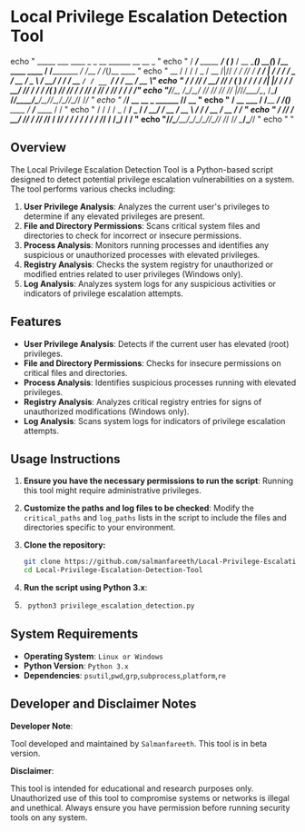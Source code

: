 # Local Privilege Escalation Detection Tool

echo "   _____                ___          ____       _       _ __                   ______                __      __  _           "
echo "  / ___/__  _____  ____/ ( )_____   / __ \_____(_)   __(_) /__  ____ ____     / ____/_____________ _/ /___ _/ /_(_)___  ____ "
echo "  \__ \/ / / / _ \/ __  /|// ___/  / /_/ / ___/ / | / / / / _ \/ __ \/ _ \   / __/ / ___/ ___/ __ `/ / __ `/ __/ / __ \/ __ \\"
echo " ___/ / /_/ /  __/ /_/ /  (__  )  / ____/ /  / /| |/ / / /  __/ /_/ /  __/  / /___(__  ) /__/ /_/ / / /_/ / /_/ / /_/ / / / /"
echo "/____/\__, /\___/\__,_/  /____/  /_/   /_/  /_/ |___/_/_/\___/\__, /\___/  /_____/____/\___/\__,_/_/\__,_/\__/_/\____/_/ /_/ "
echo "    _/____/    __            __  _                ______     /____/ __                                                       "
echo "   / __ \___  / /____  _____/ /_(_)___  ____     /_  __/___  ____  / /                                                       "
echo "  / / / / _ \/ __/ _ \/ ___/ __/ / __ \/ __ \     / / / __ \/ __ \/ /                                                        "
echo " / /_/ /  __/ /_/  __/ /__/ /_/ / /_/ / / / /    / / / /_/ / /_/ / /                                                         "
echo "/_____/\___/\__/\___/\___/\__/_/\____/_/ /_/    /_/  \____/\____/_/                                                          "
echo "                                                                                                                             "
                                                       
## Overview

The Local Privilege Escalation Detection Tool is a Python-based script designed to detect potential privilege escalation vulnerabilities on a system. The tool performs various checks including:

1. **User Privilege Analysis**: Analyzes the current user's privileges to determine if any elevated privileges are present.
2. **File and Directory Permissions**: Scans critical system files and directories to check for incorrect or insecure permissions.
3. **Process Analysis**: Monitors running processes and identifies any suspicious or unauthorized processes with elevated privileges.
4. **Registry Analysis**: Checks the system registry for unauthorized or modified entries related to user privileges (Windows only).
5. **Log Analysis**: Analyzes system logs for any suspicious activities or indicators of privilege escalation attempts.


## Features

- **User Privilege Analysis**: Detects if the current user has elevated (root) privileges.
- **File and Directory Permissions**: Checks for insecure permissions on critical files and directories.
- **Process Analysis**: Identifies suspicious processes running with elevated privileges.
- **Registry Analysis**: Analyzes critical registry entries for signs of unauthorized modifications (Windows only).
- **Log Analysis**: Scans system logs for indicators of privilege escalation attempts.

## Usage Instructions

1. **Ensure you have the necessary permissions to run the script**: Running this tool might require administrative privileges.
2. **Customize the paths and log files to be checked**: Modify the `critical_paths` and `log_paths` lists in the script to include the files and directories specific to your environment.

3. **Clone the repository:**
   
    ```bash
    git clone https://github.com/salmanfareeth/Local-Privilege-Escalation-Detection-Tool.git
    cd Local-Privilege-Escalation-Detection-Tool
    ```

5. **Run the script using Python 3.x**:
6. 
   ```bash
    python3 privilege_escalation_detection.py
   ```

## System Requirements

- **Operating System**: `Linux or Windows`
- **Python Version**: `Python 3.x`
- **Dependencies**: `psutil`,`pwd`,`grp`,`subprocess`,`platform`,`re`

## Developer and Disclaimer Notes

**Developer Note**:

Tool developed and maintained by `Salmanfareeth`.
This tool is in beta version.

**Disclaimer**:

This tool is intended for educational and research purposes only. Unauthorized use of this tool to compromise systems or networks is illegal and unethical. Always ensure you have permission before running security tools on any system.
  
